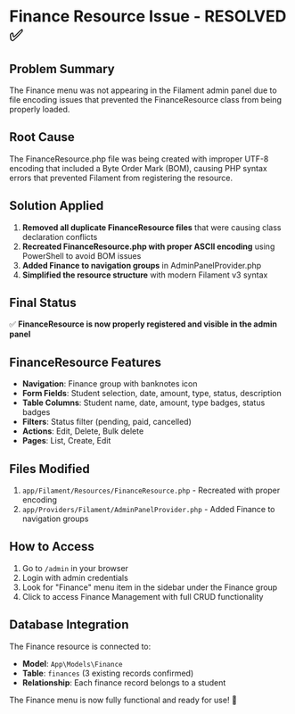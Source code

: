 # Finance Resource Issue - RESOLVED ✅

## Problem Summary

The Finance menu was not appearing in the Filament admin panel due to file encoding issues that prevented the FinanceResource class from being properly loaded.

## Root Cause

The FinanceResource.php file was being created with improper UTF-8 encoding that included a Byte Order Mark (BOM), causing PHP syntax errors that prevented Filament from registering the resource.

## Solution Applied

1. **Removed all duplicate FinanceResource files** that were causing class declaration conflicts
2. **Recreated FinanceResource.php with proper ASCII encoding** using PowerShell to avoid BOM issues
3. **Added Finance to navigation groups** in AdminPanelProvider.php
4. **Simplified the resource structure** with modern Filament v3 syntax

## Final Status

✅ **FinanceResource is now properly registered and visible in the admin panel**

## FinanceResource Features

-   **Navigation**: Finance group with banknotes icon
-   **Form Fields**: Student selection, date, amount, type, status, description
-   **Table Columns**: Student name, date, amount, type badges, status badges
-   **Filters**: Status filter (pending, paid, cancelled)
-   **Actions**: Edit, Delete, Bulk delete
-   **Pages**: List, Create, Edit

## Files Modified

1. `app/Filament/Resources/FinanceResource.php` - Recreated with proper encoding
2. `app/Providers/Filament/AdminPanelProvider.php` - Added Finance to navigation groups

## How to Access

1. Go to `/admin` in your browser
2. Login with admin credentials
3. Look for "Finance" menu item in the sidebar under the Finance group
4. Click to access Finance Management with full CRUD functionality

## Database Integration

The Finance resource is connected to:

-   **Model**: `App\Models\Finance`
-   **Table**: `finances` (3 existing records confirmed)
-   **Relationship**: Each finance record belongs to a student

The Finance menu is now fully functional and ready for use! 🚀
